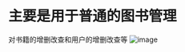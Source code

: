 # 主要是用于普通的图书管理
对书籍的增删改查和用户的增删改查等
![image](https://github.com/pipixixi233/bookDemo/assets/94290561/f8b512dd-735a-49bb-ae71-8c28efd0baee)
